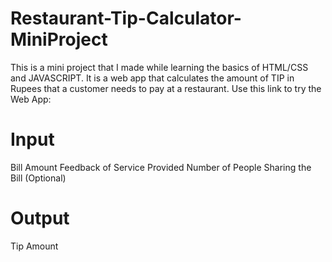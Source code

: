 # Restaurant-Tip-Calculator-MiniProject

This is a mini project that I made while learning the basics of HTML/CSS and JAVASCRIPT.
It is a web app that calculates the amount of TIP in Rupees that a customer needs to pay at a restaurant.
Use this link to try the Web App: 

# Input

Bill Amount
Feedback of Service Provided
Number of People Sharing the Bill (Optional)

# Output

Tip Amount